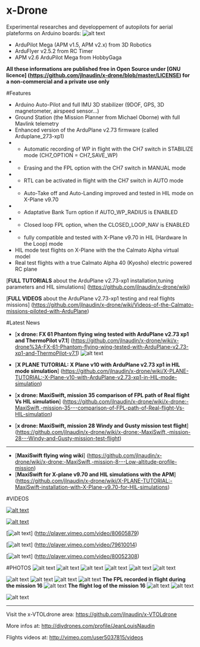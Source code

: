 x-Drone 
=======
Experimental researches and developpement of autopilots for aerial plateforms on Arduino boards:
![alt text](https://raw.github.com/jlnaudin/x-drone/master/images/FX61Phantom/FX61Phantom02.jpg "The FX-61 Phantom APM v2.6 setup")
* ArduPilot Mega (APM v1.5, APM v2.x) from 3D Robotics
* ArduFlyer v2.5.2 from RC Timer
* APM v2.6 ArduPilot Mega from HobbyGaga

**All these informations are published free in Open Source under [GNU licence] (https://github.com/jlnaudin/x-drone/blob/master/LICENSE) for a non-commercial and a private use only**


#Features
* Arduino Auto-Pilot and full IMU 3D stabilizer (9DOF, GPS, 3D magnetometer, airspeed sensor...)
* Ground Station (the Mission Planner from Michael Oborne) with full Mavlink telemetry
* Enhanced version of the ArduPlane v2.73 firmware (called Arduplane_273-xp1)
* - Automatic recording of WP in flight with the CH7 switch in STABILIZE mode (CH7_OPTION	= CH7_SAVE_WP)
* - Erasing and the FPL option with the CH7 switch in MANUAL mode
* - RTL can be activated in flight with the CH7 switch in AUTO mode
* - Auto-Take off and Auto-Landing improved and tested in HIL mode on X-Plane v9.70
* - Adaptative Bank Turn option if AUTO_WP_RADIUS is ENABLED
* - Closed loop FPL option, when the CLOSED_LOOP_NAV is ENABLED
* - fully compatible and tested with X-Plane v9.70 in HIL (Hardware In the Loop) mode
* HIL mode test flights on X-Plane with the the Calmato Alpha virtual model
* Real test flights with a true Calmato Alpha 40 (Kyosho) electric powered RC plane

[**FULL TUTORIALS** about the ArduPlane v2.73-xp1 installation,tuning parameters and HIL simulations] (https://github.com/jlnaudin/x-drone/wiki)

[**FULL VIDEOS** about the ArduPlane v2.73-xp1 testing and real flights missions] (https://github.com/jlnaudin/x-drone/wiki/Videos-of-the-Calmato-missions-piloted-with-ArduPlane)

#Latest News
* [**x drone: FX 61 Phantom flying wing tested with ArduPlane v2.73 xp1 and ThermoPilot v7.1**]
(https://github.com/jlnaudin/x-drone/wiki/x-drone%3A-FX-61-Phantom-flying-wing-tested-with-ArduPlane-v2.73-xp1-and-ThermoPilot-v7.1)
![alt text](https://raw.github.com/jlnaudin/x-drone/master/images/FX61Phantom/FX61Phantom01.jpg "The FX-61 Phantom")

* [**X PLANE TUTORIAL: X Plane v10 with ArduPlane v2.73 xp1 in HIL mode simulation**]
(https://github.com/jlnaudin/x-drone/wiki/X-PLANE-TUTORIAL:-X-Plane-v10-with-ArduPlane-v2.73-xp1-in-HIL-mode-simulation)
* [**x drone: MaxiSwift, mission 35 comparison of FPL path of Real flight Vs HIL simulation**] (https://github.com/jlnaudin/x-drone/wiki/x-drone:-MaxiSwift,-mission-35---comparison-of-FPL-path-of-Real-flight-Vs-HIL-simulation)
* [**x drone: MaxiSwift, mission 28 Windy and Gusty mission test flight**] (https://github.com/jlnaudin/x-drone/wiki/x-drone:-MaxiSwift,-mission-28---Windy-and-Gusty-mission-test-flight)
 
***

* [**MaxiSwift flying wing wiki**] (https://github.com/jlnaudin/x-drone/wiki/x-drone:-MaxiSwift,-mission-8---Low-altitude-profile-mission)
* [**MaxiSwift for X-plane v9.70 and HIL simulations with the APM**] (https://github.com/jlnaudin/x-drone/wiki/X-PLANE-TUTORIAL:-MaxiSwift-installation-with-X-Plane-v9.70-for-HIL-simulations)

#VIDEOS

[![alt text](https://raw.github.com/jlnaudin/x-drone/master/images/FX61Phantom/FX61phantomflight.jpg)](http://player.vimeo.com/video/86909200)

[![alt text](https://raw.github.com/jlnaudin/x-drone/master/MaxiSwift/MaxiSwiftMission8tittle.jpg)](http://player.vimeo.com/video/81333614)

[![alt text](https://raw.github.com/jlnaudin/x-drone/master/mission_logs/Calmato_Mission18.jpg "Mission 18 video")]
(http://player.vimeo.com/video/80605879)

[![alt text](https://raw.github.com/jlnaudin/x-drone/master/images/CalmatoFlight.jpg)] (http://player.vimeo.com/video/79610014)

[![alt text](https://raw.github.com/jlnaudin/x-drone/master/images/APN273xp1FullTest.jpg)] (http://player.vimeo.com/video/80052308)

#PHOTOS
![alt text](https://raw.github.com/jlnaudin/x-drone/master/images/FX61Phantom/FX61Phantom16.JPG "The FX-61 Phantom")
![alt text](https://raw.github.com/jlnaudin/x-drone/master/images/calmato_hil_mode2.jpg "The Calmato for X-Plane")
![alt text](https://raw.github.com/jlnaudin/x-drone/master/images/calmato_real_mode1.jpg "The real Calmato tested in flight")
![alt text](https://raw.github.com/jlnaudin/x-drone/master/images/calmato_real_mode2.jpg "The real Calmato tested in flight")
![alt text](https://raw.github.com/jlnaudin/x-drone/master/images/calmatodrone.jpg "The Calmato Alpha 40 with the Ground Station")
![alt text](https://raw.github.com/jlnaudin/x-drone/master/images/CalmatoMSwing.jpg "The Calmato Alpha 40 and the MaxiSwift tested with ArduPlane")


![alt text](https://raw.github.com/jlnaudin/x-drone/master/images/calmato_hil_mode1.jpg "The Calmato for X-Plane")
![alt text](https://raw.github.com/jlnaudin/x-drone/master/images/calmato_real_mode3.jpg "The real Calmato tested in flight")
![alt text](https://raw.github.com/jlnaudin/x-drone/master/images/calmato_real_mode4.jpg "The real Calmato tested in flight")
![alt text](https://raw.github.com/jlnaudin/x-drone/master/images/calmato_real_mode5.jpg "The real Calmato tested in flight")
**The FPL recorded in flight during the mission 16**
![alt text](https://raw.github.com/jlnaudin/x-drone/master/images/CalmatoMission16FPL.jpg "The FPL recorded in flight during the mission 16")
**The flight log of the mission 16**
![alt text](https://raw.github.com/jlnaudin/x-drone/master/images/CalmatoMission16.jpg "The flight log of the mission 16")
![alt text](https://raw.github.com/jlnaudin/x-drone/master/images/APM26miniOSD.jpg "APM v2.6 setup")

![alt text](https://raw.github.com/jlnaudin/x-drone/master/images/ArduFlyerSetup.jpg "ArduFlyer v2.5.2 AP setup")

***
Visit the x-VTOLdrone area: https://github.com/jlnaudin/x-VTOLdrone

More infos at: http://diydrones.com/profile/JeanLouisNaudin

Flights videos at: http://vimeo.com/user5037815/videos
